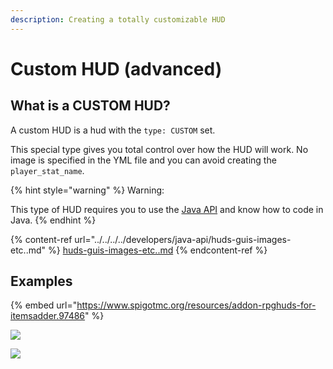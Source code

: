 ```yaml
---
description: Creating a totally customizable HUD
---
```


# Custom HUD (advanced)

## What is a CUSTOM HUD?

A custom HUD is a hud with the `type: CUSTOM` set.

This special type gives you total control over how the HUD will work. No image is specified in the YML file and you can avoid creating the `player_stat_name`.

{% hint style="warning" %}
Warning:

This type of HUD requires you to use the [Java API](../../../../developers/java-api/) and know how to code in Java.
{% endhint %}

{% content-ref url="../../../../developers/java-api/huds-guis-images-etc..md" %}
[huds-guis-images-etc..md](../../../../developers/java-api/huds-guis-images-etc..md)
{% endcontent-ref %}

## Examples

{% embed url="https://www.spigotmc.org/resources/addon-rpghuds-for-itemsadder.97486" %}

![](../../../../.gitbook/assets/arrow\_showcase.gif)

![](../../../../.gitbook/assets/hud\_showcase.gif)
